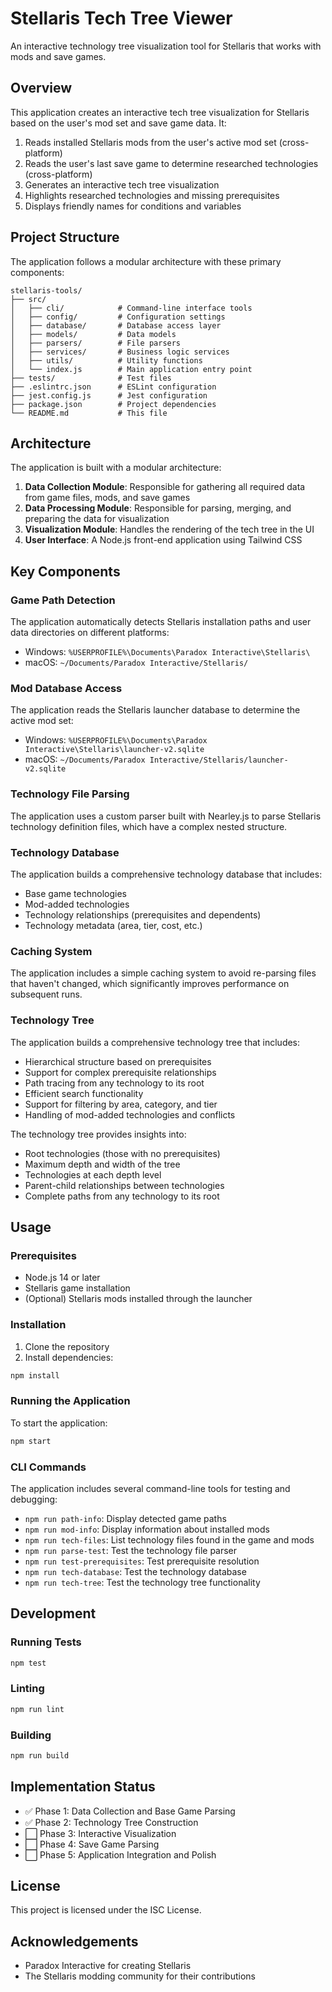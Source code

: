 # Stellaris Tech Tree Viewer

An interactive technology tree visualization tool for Stellaris that works with mods and save games.

## Overview

This application creates an interactive tech tree visualization for Stellaris based on the user's mod set and save game data. It:

1. Reads installed Stellaris mods from the user's active mod set (cross-platform)
2. Reads the user's last save game to determine researched technologies (cross-platform)
3. Generates an interactive tech tree visualization
4. Highlights researched technologies and missing prerequisites
5. Displays friendly names for conditions and variables

## Project Structure

The application follows a modular architecture with these primary components:

```
stellaris-tools/
├── src/
│   ├── cli/            # Command-line interface tools
│   ├── config/         # Configuration settings
│   ├── database/       # Database access layer
│   ├── models/         # Data models
│   ├── parsers/        # File parsers
│   ├── services/       # Business logic services
│   ├── utils/          # Utility functions
│   └── index.js        # Main application entry point
├── tests/              # Test files
├── .eslintrc.json      # ESLint configuration
├── jest.config.js      # Jest configuration
├── package.json        # Project dependencies
└── README.md           # This file
```

## Architecture

The application is built with a modular architecture:

1. **Data Collection Module**: Responsible for gathering all required data from game files, mods, and save games
2. **Data Processing Module**: Responsible for parsing, merging, and preparing the data for visualization
3. **Visualization Module**: Handles the rendering of the tech tree in the UI
4. **User Interface**: A Node.js front-end application using Tailwind CSS

## Key Components

### Game Path Detection

The application automatically detects Stellaris installation paths and user data directories on different platforms:

- Windows: `%USERPROFILE%\Documents\Paradox Interactive\Stellaris\`
- macOS: `~/Documents/Paradox Interactive/Stellaris/`

### Mod Database Access

The application reads the Stellaris launcher database to determine the active mod set:

- Windows: `%USERPROFILE%\Documents\Paradox Interactive\Stellaris\launcher-v2.sqlite`
- macOS: `~/Documents/Paradox Interactive/Stellaris/launcher-v2.sqlite`

### Technology File Parsing

The application uses a custom parser built with Nearley.js to parse Stellaris technology definition files, which have a complex nested structure.

### Technology Database

The application builds a comprehensive technology database that includes:

- Base game technologies
- Mod-added technologies
- Technology relationships (prerequisites and dependents)
- Technology metadata (area, tier, cost, etc.)

### Caching System

The application includes a simple caching system to avoid re-parsing files that haven't changed, which significantly improves performance on subsequent runs.

### Technology Tree

The application builds a comprehensive technology tree that includes:

- Hierarchical structure based on prerequisites
- Support for complex prerequisite relationships
- Path tracing from any technology to its root
- Efficient search functionality
- Support for filtering by area, category, and tier
- Handling of mod-added technologies and conflicts

The technology tree provides insights into:

- Root technologies (those with no prerequisites)
- Maximum depth and width of the tree
- Technologies at each depth level
- Parent-child relationships between technologies
- Complete paths from any technology to its root

## Usage

### Prerequisites

- Node.js 14 or later
- Stellaris game installation
- (Optional) Stellaris mods installed through the launcher

### Installation

1. Clone the repository
2. Install dependencies:

```bash
npm install
```

### Running the Application

To start the application:

```bash
npm start
```

### CLI Commands

The application includes several command-line tools for testing and debugging:

- `npm run path-info`: Display detected game paths
- `npm run mod-info`: Display information about installed mods
- `npm run tech-files`: List technology files found in the game and mods
- `npm run parse-test`: Test the technology file parser
- `npm run test-prerequisites`: Test prerequisite resolution
- `npm run tech-database`: Test the technology database
- `npm run tech-tree`: Test the technology tree functionality

## Development

### Running Tests

```bash
npm test
```

### Linting

```bash
npm run lint
```

### Building

```bash
npm run build
```

## Implementation Status

- ✅ Phase 1: Data Collection and Base Game Parsing
- ✅ Phase 2: Technology Tree Construction
- ⬜ Phase 3: Interactive Visualization
- ⬜ Phase 4: Save Game Parsing
- ⬜ Phase 5: Application Integration and Polish

## License

This project is licensed under the ISC License.

## Acknowledgements

- Paradox Interactive for creating Stellaris
- The Stellaris modding community for their contributions 